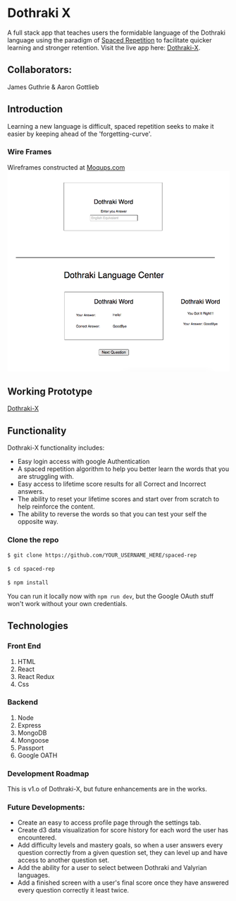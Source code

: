 # Dothraki X

A full stack app that teaches users the formidable language of the Dothraki language using the paradigm of [Spaced Repetition](https://en.wikipedia.org/wiki/Spaced_repetition) to facilitate quicker learning and stronger retention.
Visit the live app here: [Dothraki-X](http://dothraki-x.herokuapp.com/#/).

## Collaborators:

James Guthrie & Aaron Gottlieb

## Introduction

Learning a new language is difficult, spaced repetition seeks to make it easier by keeping ahead of the 'forgetting-curve'.

### Wire Frames
Wireframes constructed at [Moqups.com](https://app.moqups.com/)
![wireframe](https://raw.githubusercontent.com/Jean-Luc19/spaced-rep/readme/client/src/images/wireframes.png)

## Working Prototype

[Dothraki-X](dothraki-x.herokuapp.com/)

## Functionality
Dothraki-X functionality includes:

* Easy login access with google Authentication
* A spaced repetition algorithm to help you better learn the words that you are struggling with.
* Easy access to lifetime score results for all Correct and Incorrect answers.
* The ability to reset your lifetime scores and start over from scratch to help reinforce the content.
* The ability to reverse the words so that you can test your self the opposite way.

### Clone the repo

```sh
$ git clone https://github.com/YOUR_USERNAME_HERE/spaced-rep
```

```sh
$ cd spaced-rep
```

```sh
$ npm install
```

You can run it locally now with `npm run dev`, but the Google OAuth stuff won't work without your own credentials.

## Technologies

### Front End

1. HTML
2. React
3. React Redux
4. Css

### Backend

1. Node
2. Express
3. MongoDB
4. Mongoose
5. Passport
6. Google OATH

### Development Roadmap

This is v1.o of Dothraki-X, but future enhancements are in the works.

### Future Developments:

* Create an easy to access profile page through the settings tab.
* Create d3 data visualization for score history for each word the user has encountered.
* Add difficulty levels and mastery goals, so when a user answers every question correctly from a given question set, they can level up and have access to another question set.
* Add the ability for a user to select between Dothraki and Valyrian languages.
* Add a finished screen with a user's final score once they have answered every question correctly it least twice.
